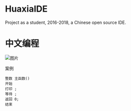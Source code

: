 # HuaxiaIDE
Project as a student, 2016-2018, a Chinese open source IDE.



# 中文编程
![图片](https://github.com/jhhua/HuaxiaIDE/assets/69577632/46597ea7-4bae-498b-b5a4-f4d6e527f5dc)

案例
```
整数 主函数() 
开始 
打印 ; 
等待 ; 
返回 0; 
结束
```


